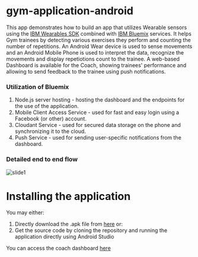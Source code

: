 # gym-application-android
This app demonstrates how to build an app that utilizes Wearable sensors using the [IBM Wearables SDK](http://wearables.mybluemix.net/) combined with [IBM Bluemix](https://console.ng.bluemix.net/) services. It helps Gym trainees by detecting various exercises they perform and counting the number of repetitions. 
An Android Wear device is used to sense movements and an Android Mobile Phone is used to interpret the data, recognize the movements and display repetiotions count to the trainee. 
A web-based Dashboard is available for the Coach, showing trainees' performance and allowing to send feedback to the trainee using push notifications.

### Utilization of Bluemix
1. Node.js server hosting - hosting the dashboard and the endpoints for the use of the application.
2. Mobile Client Access Service - used for fast and easy login using a Facebook (or other) account.
3. Cloudant Service - used for secured data storage on the phone and synchronizing it to the cloud. 
4. Push Service - used for sending user-specific notifications from the dashboard.


### Detailed end to end flow
![slide1](https://cloud.githubusercontent.com/assets/13234255/16177453/76944e48-3636-11e6-992f-ce5b8b7b2f82.png)



# Installing the application
You may either:
1. Directly download the .apk file from [here](https://github.com/ibm-wearables-sdk-for-mobile/gym-application-android/blob/master/apk/gym_app.apk?raw=true)
or:
2. Get the source code by cloning the repository and running the application directly using Android Studio

You can access the coach dashboard [here](http://wearablessdkgym.mybluemix.net/)
